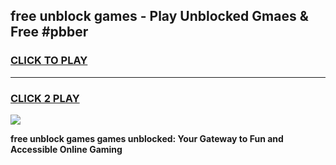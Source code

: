 
## free unblock games - Play Unblocked Gmaes & Free #pbber
<h3>
<a href="https://news.freeplayer.one?title=free_unblock_games&ref=26F">CLICK TO PLAY</a></h3>
<hr>

<h3>
<a href="https://news.freeplayer.one?title=free_unblock_games&ref=26F">CLICK 2 PLAY</a>
  
</h3>

<a href="https://news.freeplayer.one?title=free_unblock_games&ref=26F/"><img src="https://clearcache.store/games.png"></a>


**free unblock games games unblocked: Your Gateway to Fun and Accessible Online Gaming**
